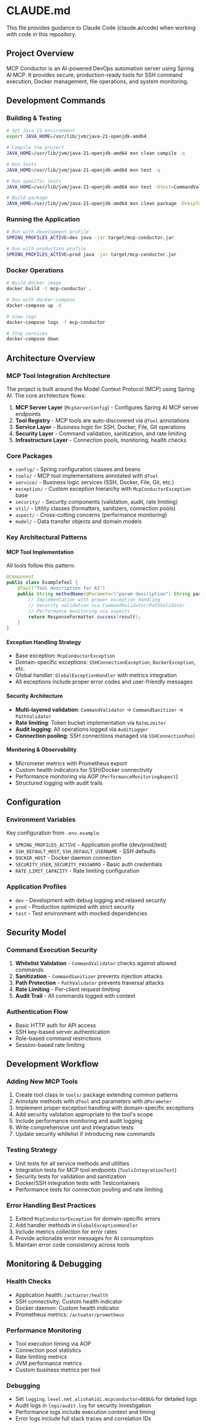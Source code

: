 # CLAUDE.md

This file provides guidance to Claude Code (claude.ai/code) when working with code in this repository.

## Project Overview
MCP Conductor is an AI-powered DevOps automation server using Spring AI MCP. It provides secure, production-ready tools for SSH command execution, Docker management, file operations, and system monitoring.

## Development Commands

### Building & Testing
```bash
# Set Java 21 environment
export JAVA_HOME=/usr/lib/jvm/java-21-openjdk-amd64

# Compile the project
JAVA_HOME=/usr/lib/jvm/java-21-openjdk-amd64 mvn clean compile -q

# Run tests
JAVA_HOME=/usr/lib/jvm/java-21-openjdk-amd64 mvn test -q

# Run specific tests
JAVA_HOME=/usr/lib/jvm/java-21-openjdk-amd64 mvn test -Dtest=CommandValidatorTest,CommandSanitizerTest,ResponseFormatterTest -q

# Build package
JAVA_HOME=/usr/lib/jvm/java-21-openjdk-amd64 mvn clean package -DskipTests -q
```

### Running the Application
```bash
# Run with development profile
SPRING_PROFILES_ACTIVE=dev java -jar target/mcp-conductor.jar

# Run with production profile
SPRING_PROFILES_ACTIVE=prod java -jar target/mcp-conductor.jar
```

### Docker Operations
```bash
# Build Docker image
docker build -t mcp-conductor .

# Run with docker-compose
docker-compose up -d

# View logs
docker-compose logs -f mcp-conductor

# Stop services
docker-compose down
```

## Architecture Overview

### MCP Tool Integration Architecture
The project is built around the Model Context Protocol (MCP) using Spring AI. The core architecture flows:

1. **MCP Server Layer** (`McpServerConfig`) - Configures Spring AI MCP server endpoints
2. **Tool Registry** - MCP tools are auto-discovered via `@Tool` annotations
3. **Service Layer** - Business logic for SSH, Docker, File, Git operations
4. **Security Layer** - Command validation, sanitization, and rate limiting
5. **Infrastructure Layer** - Connection pools, monitoring, health checks

### Core Packages
- `config/` - Spring configuration classes and beans
- `tools/` - MCP tool implementations annotated with `@Tool`
- `service/` - Business logic services (SSH, Docker, File, Git, etc.)
- `exception/` - Custom exception hierarchy with `McpConductorException` base
- `security/` - Security components (validation, audit, rate limiting)
- `util/` - Utility classes (formatters, sanitizers, connection pools)
- `aspect/` - Cross-cutting concerns (performance monitoring)
- `model/` - Data transfer objects and domain models

### Key Architectural Patterns

#### MCP Tool Implementation
All tools follow this pattern:
```java
@Component
public class ExampleTool {
    @Tool("Tool description for AI")
    public String methodName(@Parameter("param description") String param) {
        // Implementation with proper exception handling
        // Security validation via CommandValidator/PathValidator
        // Performance monitoring via aspects
        return ResponseFormatter.success(result);
    }
}
```

#### Exception Handling Strategy
- Base exception: `McpConductorException`
- Domain-specific exceptions: `SSHConnectionException`, `DockerException`, etc.
- Global handler: `GlobalExceptionHandler` with metrics integration
- All exceptions include proper error codes and user-friendly messages

#### Security Architecture
- **Multi-layered validation**: `CommandValidator` → `CommandSanitizer` → `PathValidator`
- **Rate limiting**: Token bucket implementation via `RateLimiter`
- **Audit logging**: All operations logged via `AuditLogger`
- **Connection pooling**: SSH connections managed via `SSHConnectionPool`

#### Monitoring & Observability
- Micrometer metrics with Prometheus export
- Custom health indicators for SSH/Docker connectivity
- Performance monitoring via AOP (`PerformanceMonitoringAspect`)
- Structured logging with audit trails

## Configuration

### Environment Variables
Key configuration from `.env.example`:
- `SPRING_PROFILES_ACTIVE` - Application profile (dev/prod/test)
- `SSH_DEFAULT_HOST`, `SSH_DEFAULT_USERNAME` - SSH defaults
- `DOCKER_HOST` - Docker daemon connection
- `SECURITY_USER`, `SECURITY_PASSWORD` - Basic auth credentials
- `RATE_LIMIT_CAPACITY` - Rate limiting configuration

### Application Profiles
- `dev` - Development with debug logging and relaxed security
- `prod` - Production optimized with strict security
- `test` - Test environment with mocked dependencies

## Security Model

### Command Execution Security
1. **Whitelist Validation** - `CommandValidator` checks against allowed commands
2. **Sanitization** - `CommandSanitizer` prevents injection attacks
3. **Path Protection** - `PathValidator` prevents traversal attacks
4. **Rate Limiting** - Per-client request limiting
5. **Audit Trail** - All commands logged with context

### Authentication Flow
- Basic HTTP auth for API access
- SSH key-based server authentication
- Role-based command restrictions
- Session-based rate limiting

## Development Workflow

### Adding New MCP Tools
1. Create tool class in `tools/` package extending common patterns
2. Annotate methods with `@Tool` and parameters with `@Parameter`
3. Implement proper exception handling with domain-specific exceptions
4. Add security validation appropriate to the tool's scope
5. Include performance monitoring and audit logging
6. Write comprehensive unit and integration tests
7. Update security whitelist if introducing new commands

### Testing Strategy
- Unit tests for all service methods and utilities
- Integration tests for MCP tool endpoints (`ToolsIntegrationTest`)
- Security tests for validation and sanitization
- Docker/SSH integration tests with Testcontainers
- Performance tests for connection pooling and rate limiting

### Error Handling Best Practices
1. Extend `McpConductorException` for domain-specific errors
2. Add handler methods in `GlobalExceptionHandler`
3. Include metrics collection for error rates
4. Provide actionable error messages for AI consumption
5. Maintain error code consistency across tools

## Monitoring & Debugging

### Health Checks
- Application health: `/actuator/health`
- SSH connectivity: Custom health indicator
- Docker daemon: Custom health indicator
- Prometheus metrics: `/actuator/prometheus`

### Performance Monitoring
- Tool execution timing via AOP
- Connection pool statistics
- Rate limiting metrics
- JVM performance metrics
- Custom business metrics per tool

### Debugging
- Set `logging.level.net.alishahidi.mcpconductor=DEBUG` for detailed logs
- Audit logs in `logs/audit.log` for security investigation
- Performance logs include execution context and timing
- Error logs include full stack traces and correlation IDs